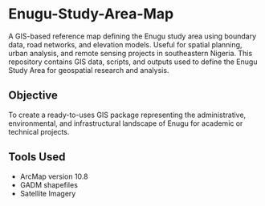 # Enugu-Study-Area-Map
A GIS-based reference map defining the Enugu study area using boundary data, road networks, and elevation models. Useful for spatial planning, urban analysis, and remote sensing projects in southeastern Nigeria.
This repository contains GIS data, scripts, and outputs used to define the Enugu Study Area for geospatial research and analysis.

## Objective
To create a ready-to-uses GIS package representing the administrative, environmental, and infrastructural landscape of Enugu for academic or technical projects.

## Tools Used
- ArcMap version 10.8
- GADM shapefiles
- Satellite Imagery
